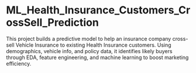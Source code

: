 # ML_Health_Insurance_Customers_CrossSell_Prediction
This project builds a predictive model to help an insurance company cross-sell Vehicle Insurance to existing Health Insurance customers. Using demographics, vehicle info, and policy data, it identifies likely buyers through EDA, feature engineering, and machine learning to boost marketing efficiency.
